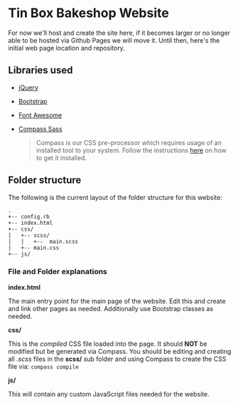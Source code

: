 # Tin Box Bakeshop Website

For now we'll host and create the site here, if it becomes larger or no longer able to be hosted via Github Pages we will move it. Until then, here's the initial web page location and repository.

## Libraries used

 + [jQuery](http://jquery.com)
 + [Bootstrap](http://getbootstrap.com)
 + [Font Awesome](http://fortawesome.github.io/Font-Awesome/)
 + [Compass Sass](http://compass-style.org)

   > Compass is our CSS pre-processor which requires usage of an installed tool to your system. Follow the instructions [here](http://compass-style.org/install/) on how to get it installed.

## Folder structure

The following is the current layout of the folder structure for this website:

```
.
+-- config.rb
+-- index.html
+-- css/
|   +-- scss/
|   |   +--  main.scss
|   +-- main.css
+-- js/
```

### File and Folder explanations

**index.html**

The main entry point for the main page of the website. Edit this and create and link other pages as needed. Additionally use Bootstrap classes as needed.

**css/**

This is the *compiled* CSS file loaded into the page. It should **NOT** be modified but be generated via Compass. You should be editing and creating all *.scss* files in the **scss/** sub folder and using Compass to create the CSS file via: `compass compile`

**js/**

This will contain any custom JavaScript files needed for the website.


